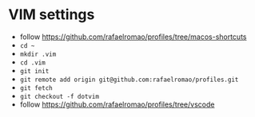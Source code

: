 # VIM settings

- follow https://github.com/rafaelromao/profiles/tree/macos-shortcuts
- `cd ~`
- `mkdir .vim`
- `cd .vim`
- `git init`
- `git remote add origin git@github.com:rafaelromao/profiles.git`
- `git fetch`
- `git checkout -f dotvim`
- follow https://github.com/rafaelromao/profiles/tree/vscode
